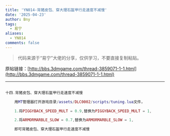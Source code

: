 ```yaml
---
title: 'YN014-背猪皮包、穿大理石盔甲行走速度不减慢'
date: '2025-04-23'
author: Bny
tags:
  - 易宁
aliases:
  - YN014
comments: false
---
```


> 代码来源于“易宁”大佬的分享，仅供学习，不要直接复制粘贴。

原帖链接：[http://bbs.3dmgame.com/thread-3859071-1-1.html](http://bbs.3dmgame.com/thread-3859071-1-1.html)

---

```lua  

十四.背猪皮包、穿大理石盔甲行走速度不减慢	用MT管理器打开游戏目录/assets/DLC0002/scripts/tuning.lua文件，	1.将PIGGYBACK_SPEED_MULT = 0.9,替换为PIGGYBACK_SPEED_MULT = 1,	2.将ARMORMARBLE_SLOW = 0.7,替换为ARMORMARBLE_SLOW = 1,	即可背猪皮包、穿大理石盔甲行走速度不减慢

```  

